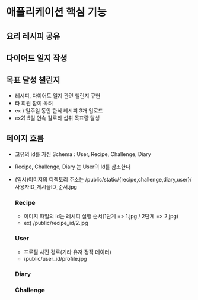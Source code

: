 # 애플리케이션 핵심 기능



## 요리 레시피 공유

##  다이어트 일지 작성

## 목표 달성 챌린지

- 레시피, 다이어트 일지 관련 챌린지 구현
- 타 회원 참여 독려
- ex ) 일주일 동안 한식 레시피 3개 업로드
- ex2) 5일 연속 칼로리 섭취 목표량 달성

## 페이지 흐름

- 고유의 id를 가진 Schema : User, Recipe, Challenge, Diary

- Recipe, Challenge, Diary 는 User의 Id를 참조한다

- (임시)이미지의 디렉토리 주소는 /public/static/{recipe,challenge,diary,user}/사용자ID_게시물ID_순서.jpg

  ### Recipe

  - 이미지 파일의 id는 레시피 실행 순서(1단계 => 1.jpg / 2단계 => 2.jpg)
  - ex) /public/recipe_id/2.jpg

  ### User

  - 프로필 사진 경로(기타 유저 정적 데이터)
  - /public/user_id/profile.jpg

  ### Diary

  ### Challenge
